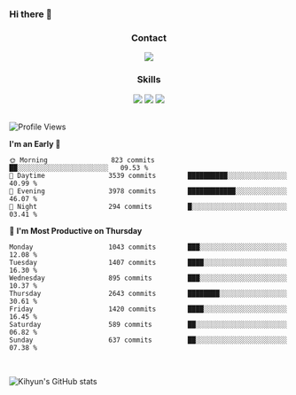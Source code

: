 ### Hi there 👋

<!--
**Key5771/Key5771** is a ✨ _special_ ✨ repository because its `README.md` (this file) appears on your GitHub profile.

Here are some ideas to get you started:

- 🔭 I’m currently working on ...
- 🌱 I’m currently learning ...
- 👯 I’m looking to collaborate on ...
- 🤔 I’m looking for help with ...
- 💬 Ask me about ...
- 📫 How to reach me: ...
- 😄 Pronouns: ...
- ⚡ Fun fact: ...
-->

<h3 align="center">Contact</h3>
<div align="center">
  <a href="mailto:ksj57715@gmail.com"><img src="https://img.shields.io/badge/Gmail-D14836?style=for-the-badge&logo=gmail&logoColor=white"/></a>
</div>

<h3 align="center">Skills</h3>
<div align="center">
  <img src="https://img.shields.io/badge/iOS-000000?style=for-the-badge&logo=ios&logoColor=white"/>
  <img src="https://img.shields.io/badge/Swift-FA7343?style=for-the-badge&logo=swift&logoColor=white"/>
  <img src="https://img.shields.io/badge/Xcode-007ACC?style=for-the-badge&logo=Xcode&logoColor=white"/>
</div>

<br>

<!--START_SECTION:waka-->
![Profile Views](http://img.shields.io/badge/Profile%20Views-1-blue)

**I'm an Early 🐤** 

```text
🌞 Morning                823 commits         ██░░░░░░░░░░░░░░░░░░░░░░░   09.53 % 
🌆 Daytime                3539 commits        ██████████░░░░░░░░░░░░░░░   40.99 % 
🌃 Evening                3978 commits        ████████████░░░░░░░░░░░░░   46.07 % 
🌙 Night                  294 commits         █░░░░░░░░░░░░░░░░░░░░░░░░   03.41 % 
```
📅 **I'm Most Productive on Thursday** 

```text
Monday                   1043 commits        ███░░░░░░░░░░░░░░░░░░░░░░   12.08 % 
Tuesday                  1407 commits        ████░░░░░░░░░░░░░░░░░░░░░   16.30 % 
Wednesday                895 commits         ███░░░░░░░░░░░░░░░░░░░░░░   10.37 % 
Thursday                 2643 commits        ████████░░░░░░░░░░░░░░░░░   30.61 % 
Friday                   1420 commits        ████░░░░░░░░░░░░░░░░░░░░░   16.45 % 
Saturday                 589 commits         ██░░░░░░░░░░░░░░░░░░░░░░░   06.82 % 
Sunday                   637 commits         ██░░░░░░░░░░░░░░░░░░░░░░░   07.38 % 
```



<!--END_SECTION:waka-->

<br>


![Kihyun's GitHub stats](https://github-readme-stats.vercel.app/api?username=key5771&show_icons=true&theme=radical)
